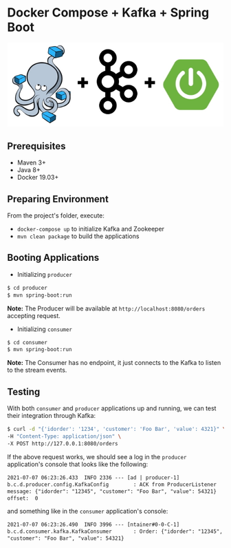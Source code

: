 # Docker Compose + Kafka + Spring Boot
![background](./assets/background.jpg)

## Prerequisites

- Maven 3+
- Java 8+
- Docker 19.03+ 


## Preparing Environment

From the project's folder, execute:
- `docker-compose up` to initialize Kafka and Zookeeper
- `mvn clean package` to build the applications


## Booting Applications

- Initializing `producer`
````bash
$ cd producer
$ mvn spring-boot:run
````
**Note:** The Producer will be available at `http://localhost:8080/orders` accepting request.


- Initializing `consumer`
````bash
$ cd consumer
$ mvn spring-boot:run
````
**Note:** The Consumer has no endpoint, it just connects to the Kafka to listen to the stream events.


## Testing 

With both `consumer` and `producer` applications up and running, we can test their integration through Kafka:
````bash
$ curl -d "{'idorder': '1234', 'customer': 'Foo Bar', 'value': 4321}" \
-H "Content-Type: application/json" \
-X POST http://127.0.0.1:8080/orders
````

If the above request works, we should see a log in the `producer` application's console that looks like the following:
````
2021-07-07 06:23:26.433  INFO 2336 --- [ad | producer-1] b.c.d.producer.config.KafkaConfig        : ACK from ProducerListener message: {"idorder": "12345", "customer": "Foo Bar", "value": 54321} offset:  0
````
and something like in the `consumer` application's console:
````
2021-07-07 06:23:26.490  INFO 3996 --- [ntainer#0-0-C-1] b.c.d.consumer.kafka.KafkaConsumer       : Order: {"idorder": "12345", "customer": "Foo Bar", "value": 54321}
````